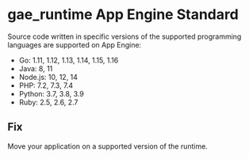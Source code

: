 # gae_runtime App Engine Standard

Source code written in specific versions of the supported programming languages are supported on App Engine:
* Go: 1.11, 1.12, 1.13, 1.14, 1.15, 1.16
* Java: 8, 11
* Node.js: 10, 12, 14
* PHP: 7.2, 7.3, 7.4
* Python: 3.7, 3.8, 3.9
* Ruby: 2.5, 2.6, 2.7

## Fix

Move your application on a supported version of the runtime.